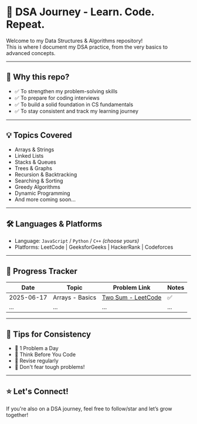 # 🚀 DSA Journey - Learn. Code. Repeat.

Welcome to my Data Structures & Algorithms repository!  
This is where I document my DSA practice, from the very basics to advanced concepts.

---

## 📌 Why this repo?

- ✅ To strengthen my problem-solving skills  
- ✅ To prepare for coding interviews  
- ✅ To build a solid foundation in CS fundamentals  
- ✅ To stay consistent and track my learning journey  

---

## 💡 Topics Covered

- Arrays & Strings  
- Linked Lists  
- Stacks & Queues  
- Trees & Graphs  
- Recursion & Backtracking  
- Searching & Sorting  
- Greedy Algorithms  
- Dynamic Programming  
- And more coming soon...

---

## 🛠️ Languages & Platforms

- Language: `JavaScript` / `Python` / `C++` *(choose yours)*  
- Platforms: LeetCode | GeeksforGeeks | HackerRank | Codeforces

---

## 📅 Progress Tracker

| Date       | Topic            | Problem Link                  | Notes |
|------------|------------------|-------------------------------|-------|
| 2025-06-17 | Arrays - Basics  | [Two Sum - LeetCode](https://leetcode.com/problems/two-sum/) | ✅     |
| ...        | ...              | ...                           | ...   |

---

## 🧠 Tips for Consistency

- 📌 1 Problem a Day  
- 🧠 Think Before You Code  
- 🔁 Revise regularly  
- 🚫 Don't fear tough problems!

---

## ⭐ Let's Connect!

If you're also on a DSA journey, feel free to follow/star and let’s grow together!

